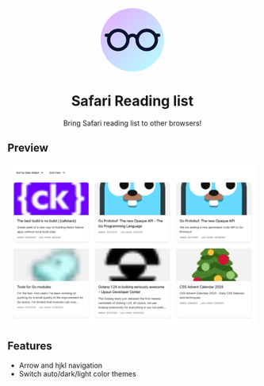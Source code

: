 <div align="center">
  <img src="public/icon-128.png" alt="logo"/>
  <h1>Safari Reading list</h1>
  <p>Bring Safari reading list to other browsers!</p>
</div>

## Preview

![Screenshot](./screenshot.png)

## Features

- Arrow and hjkl navigation
- Switch auto/dark/light color themes
